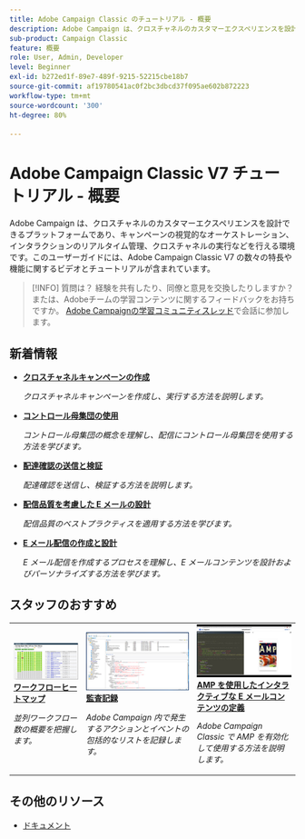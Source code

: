 ```yaml
---
title: Adobe Campaign Classic のチュートリアル - 概要
description: Adobe Campaign は、クロスチャネルのカスタマーエクスペリエンスを設計できるプラットフォームであり、キャンペーンの視覚的なオーケストレーション、インタラクションのリアルタイム管理、クロスチャネルの実行などを行える環境です。このユーザーガイドには、Adobe Campaign Standard の数々の特長や機能に関するビデオとチュートリアルが含まれています。
sub-product: Campaign Classic
feature: 概要
role: User, Admin, Developer
level: Beginner
exl-id: b272ed1f-89e7-489f-9215-52215cbe18b7
source-git-commit: af19780541ac0f2bc3dbcd37f095ae602b872223
workflow-type: tm+mt
source-wordcount: '300'
ht-degree: 80%

---
```


# Adobe Campaign Classic V7 チュートリアル - 概要

Adobe Campaign は、クロスチャネルのカスタマーエクスペリエンスを設計できるプラットフォームであり、キャンペーンの視覚的なオーケストレーション、インタラクションのリアルタイム管理、クロスチャネルの実行などを行える環境です。このユーザーガイドには、Adobe Campaign Classic V7 の数々の特長や機能に関するビデオとチュートリアルが含まれています。

>[!INFO]
> 質問は？ 経験を共有したり、同僚と意見を交換したりしますか？ または、Adobeチームの学習コンテンツに関するフィードバックをお持ちですか。 [Adobe Campaignの学習コミュニティスレッド](https://experienceleaguecommunities.adobe.com/t5/adobe-campaign-classic/join-the-discussion-around-adobe-campaign-learning/td-p/419096)で会話に参加します。

## 新着情報

* **[クロスチャネルキャンペーンの作成](/help/orchestrating-campaigns/cross-channel-campaigns.md)**

   *クロスチャネルキャンペーンを作成し、実行する方法を説明します。*

* **[コントロール母集団の使用](/help/sending-messages/email-channel/use-control-groups.md)**

   *コントロール母集団の概念を理解し、配信にコントロール母集団を使用する方法を学びます。*

* **[配達確認の送信と検証](/help/sending-messages/email-channel/send-and-validate-proofs.md)**

   *配達確認を送信し、検証する方法を説明します。*

* **[配信品質を考慮した E メールの設計](/help/sending-messages/email-channel/design-emails-for-deliverability.md)**

   *配信品質のベストプラクティスを適用する方法を学びます。*

* **[E メール配信の作成と設計](/help/sending-messages/email-channel/create-and-design-email-deliveries.md)**

   *E メール配信を作成するプロセスを理解し、E メールコンテンツを設計およびパーソナライズする方法を学びます。*


## スタッフのおすすめ

<table>
<tr>
  <td>
    <a href="./monitoring-campaign-classic/workflow-heatmap.md">
      <img alt="ワークフローヒートマップ（ビデオ）" src="./assets/workflow-heatmap.png"/>
    </a>
    <div>
      <a href="./monitoring-campaign-classic/workflow-heatmap.md">
    <strong>ワークフローヒートマップ</strong>
    </a>
    </div>
    <p>
    <em>並列ワークフロー数の概要を把握します。</em>
    <p>
  </td>
   <td>
    <a href="./monitoring-campaign-classic/audit-trail.md">
      <img alt="監査記録（ビデオ）" src="./assets/acc-audit-trail-thumb.png" />
    </a>
    <div>
      <a href="./monitoring-campaign-classic/audit-trail.md">
    <strong>監査記録</strong>
    </a>
    </div> 
    <p>
    <em>Adobe Campaign 内で発生するアクションとイベントの包括的なリストを記録します。</em>
    <p>
  </td>
  <td>
    <a href="./sending-messages/email-channel/defining-interactive-email-content-with-amp.md">
      <img alt="AMP を使用したインタラクティブな E メールコンテンツの定義（ビデオ）" src="./assets/29940.png" />
    </a>
    <div>
      <a href="./sending-messages/email-channel/defining-interactive-email-content-with-amp.md">
    <strong>AMP を使用したインタラクティブな E メールコンテンツの定義</strong>
    </a>
    </div>
    <p>
    <em>Adobe Campaign Classic で AMP を有効化して使用する方法を説明します。</em>
    <p>
  </td>
</tr>
</table>

## その他のリソース

* [ドキュメント](https://final-docs.campaign.adobe.com/doc/AC/en/PTF_Starting_with_Adobe_Campaign_About_Adobe_Campaign_Classic.html)
